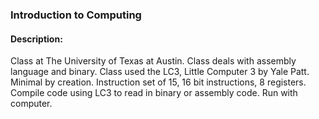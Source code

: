 ### Introduction to Computing
#### Description:
Class at The University of Texas at Austin. Class deals with assembly language and binary. Class used the LC3, Little Computer 3 by Yale Patt. Minimal by creation. Instruction set of 15, 16 bit instructions, 8 registers. Compile code using LC3 to read in binary or assembly code. Run with computer.
